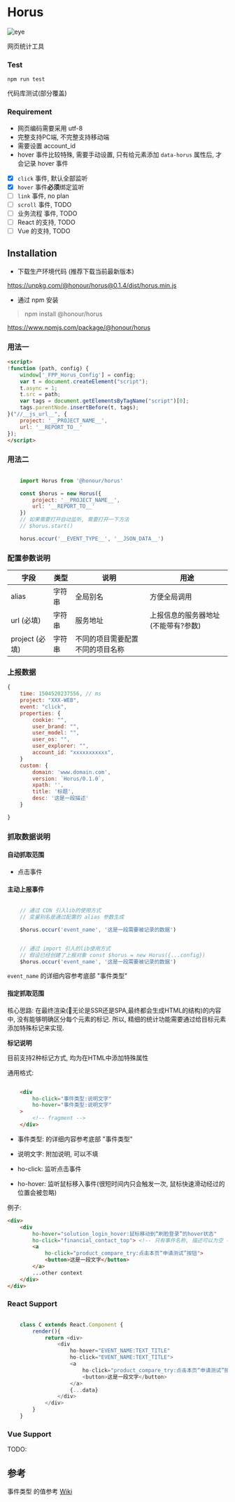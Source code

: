 
# Horus

![eye](https://raw.githubusercontent.com/HonourFE/horus/master/images/horus.jpg)

网页统计工具

### Test

    npm run test

代码库测试(部分覆盖)

### Requirement

* 网页编码需要采用 utf-8
* 完整支持PC端, 不完整支持移动端
* 需要设置 account_id
* hover 事件比较特殊, 需要手动设置, 只有给元素添加 ``data-horus`` 属性后, 才会记录 hover 事件

* [x] ``click`` 事件, 默认全部监听
* [x] ``hover`` 事件**必须**绑定监听
* [ ] ``link`` 事件, no plan
* [ ] ``scroll`` 事件, TODO
* [ ] 业务流程 事件, TODO
* [ ] React 的支持, TODO
* [ ] Vue 的支持, TODO

## Installation

* 下载生产环境代码 (推荐下载当前最新版本)

https://unpkg.com/@honour/horus@0.1.4/dist/horus.min.js

* 通过 npm 安装

> npm install @honour/horus

https://www.npmjs.com/package/@honour/horus


### 用法一

```html
<script>
!function (path, config) {
    window['_FPP_Horus_Config'] = config;
    var t = document.createElement("script");
    t.async = 1;
    t.src = path;
    var tags = document.getElementsByTagName("script")[0];
    tags.parentNode.insertBefore(t, tags);
}("//__js_url__", {
    project: '__PROJECT_NAME__',
    url: '__REPORT_TO__'
});
</script>
```

### 用法二

```javascript

    import Horus from '@honour/horus'

    const $horus = new Horus({
        project: '__PROJECT_NAME__',
        url: '__REPORT_TO__'
    })
    // 如果需要打开自动监听, 需要打开一下方法
    // $horus.start()

    horus.occur('__EVENT_TYPE__', '__JSON_DATA__')

```

### 配置参数说明

字段 | 类型 | 说明 | 用途
--- | --- | --- | ---
alias       | 字符串    |   全局别名 | 方便全局调用
url (必填)         |字符串     |   服务地址| 上报信息的服务器地址(不能带有\?参数)
project (必填)    |字符串     |  不同的项目需要配置不同的项目名称

### 上报数据

```javascript
{
    time: 1504520237556, // ms
    project: "XXX-WEB",
    event: "click",
    properties: { 
        cookie: "",
        user_brand: "",
        user_model: "",
        user_os: "",
        user_explorer: "",
        account_id: "xxxxxxxxxxx",
    }
    custom: {
        domain: 'www.domain.com',
        version: `Horus/0.1.0`,
        xpath: '',
        title: '标题',
        desc: '这是一段描述'
    }

}
```

### 抓取数据说明

#### 自动抓取范围

* 点击事件

#### 主动上报事件

```javascript

    // 通过 CDN 引入lib的使用方式
    // 变量别名是通过配置的 alias 参数生成 

    $horus.occur('event_name', '这是一段需要被记录的数据')

```

```javascript

    // 通过 import 引入的lib使用方式
    // 假设已经创建了上报对象 const $horus = new Horus({...config})
    $horus.occur('event_name', '这是一段需要被记录的数据')

```

``event_name`` 的详细内容参考底部 "事件类型"

#### 指定抓取范围

核心思路: 在最终渲染(无论是SSR还是SPA,最终都会生成HTML的结构)的内容中, 没有能够明确区分每个元素的标记. 所以, 精细的统计功能需要通过给目标元素添加特殊标记来实现.

**标记说明**

目前支持2种标记方式, 均为在HTML中添加特殊属性

通用格式:

```html

    <div 
        ho-click="事件类型:说明文字"
        ho-hover="事件类型:说明文字"
    >
        <!-- fragment -->
    </div>

```

* 事件类型: 的详细内容参考底部 "事件类型"
* 说明文字: 附加说明, 可以不填

* ho-click: 监听点击事件
* ho-hover: 监听鼠标移入事件(很短时间内只会触发一次, 鼠标快速滑动经过的位置会被忽略)

例子:

```html
<div>
    <div 
        ho-hover="solution_login_hover:鼠标移动到“刷脸登录”的hover状态" 
        ho-click="financial_contact_top"> <!-- 只有事件名称, 描述可以为空 -->
        <a 
            ho-click="product_compare_try:点击本页“申请测试”按钮">
            <button>这是一段文字</button>
        </a>
        ...other context
    </div>
</div>

```

### React Support

```javascript

    class C extends React.Component {
        render(){
            return <div>
                <div 
                    ho-hover="EVENT_NAME:TEXT_TITLE" 
                    ho-click="EVENT_NAME:TEXT_TITLE">
                    <a 
                        ho-click="product_compare_try:点击本页“申请测试”按钮">
                        <button>这是一段文字</button>
                    </a>
                    {...data}
                </div>
            </div>
        }
    }

```

### Vue Support

TODO:


## 参考


事件类型 的值参考 [Wiki](https://wiki.megvii-inc.com/pages/viewpage.action?pageId=16974900)
